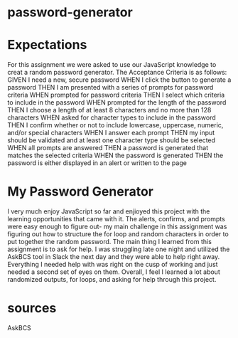 # password-generator

# Expectations 
For this assignment we were asked to use our JavaScript knowledge to creat a random password generator. The Acceptance Criteria is as follows:
GIVEN I need a new, secure password
WHEN I click the button to generate a password
THEN I am presented with a series of prompts for password criteria
WHEN prompted for password criteria
THEN I select which criteria to include in the password
WHEN prompted for the length of the password
THEN I choose a length of at least 8 characters and no more than 128 characters
WHEN asked for character types to include in the password
THEN I confirm whether or not to include lowercase, uppercase, numeric, and/or special characters
WHEN I answer each prompt
THEN my input should be validated and at least one character type should be selected
WHEN all prompts are answered
THEN a password is generated that matches the selected criteria
WHEN the password is generated
THEN the password is either displayed in an alert or written to the page
 
 # My Password Generator

 I very much enjoy JavaScript so far and enjioyed this project with the learning opportunities that came with it. The alerts, confirms, and prompts were easy enough to figure out- my main challenge in this assignment was figuring out how to structure the for loop and random characters in order to put together the random password. The main thing I learned from this assignment is to ask for help. I was struggling late one night and utilized the AskBCS tool in Slack the next day and they were able to help right away. Everything I needed help with was right on the cusp of working and just needed a second set of eyes on them. Overall, I feel I learned a lot about randomized outputs, for loops, and asking for help through this project.

 # sources 

 AskBCS 